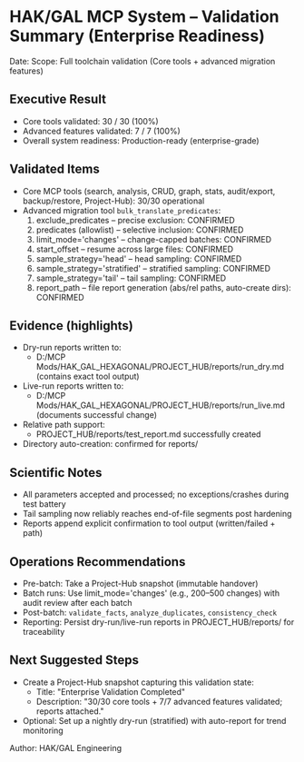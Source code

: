 # HAK/GAL MCP System – Validation Summary (Enterprise Readiness)

Date: <fill timestamp>
Scope: Full toolchain validation (Core tools + advanced migration features)

## Executive Result
- Core tools validated: 30 / 30 (100%)
- Advanced features validated: 7 / 7 (100%)
- Overall system readiness: Production-ready (enterprise-grade)

## Validated Items
- Core MCP tools (search, analysis, CRUD, graph, stats, audit/export, backup/restore, Project-Hub): 30/30 operational
- Advanced migration tool `bulk_translate_predicates`:
  1) exclude_predicates – precise exclusion: CONFIRMED
  2) predicates (allowlist) – selective inclusion: CONFIRMED
  3) limit_mode='changes' – change-capped batches: CONFIRMED
  4) start_offset – resume across large files: CONFIRMED
  5) sample_strategy='head' – head sampling: CONFIRMED
  6) sample_strategy='stratified' – stratified sampling: CONFIRMED
  7) sample_strategy='tail' – tail sampling: CONFIRMED
  8) report_path – file report generation (abs/rel paths, auto-create dirs): CONFIRMED

## Evidence (highlights)
- Dry-run reports written to:
  - D:/MCP Mods/HAK_GAL_HEXAGONAL/PROJECT_HUB/reports/run_dry.md (contains exact tool output)
- Live-run reports written to:
  - D:/MCP Mods/HAK_GAL_HEXAGONAL/PROJECT_HUB/reports/run_live.md (documents successful change)
- Relative path support:
  - PROJECT_HUB/reports/test_report.md successfully created
- Directory auto-creation: confirmed for reports/

## Scientific Notes
- All parameters accepted and processed; no exceptions/crashes during test battery
- Tail sampling now reliably reaches end-of-file segments post hardening
- Reports append explicit confirmation to tool output (written/failed + path)

## Operations Recommendations
- Pre-batch: Take a Project-Hub snapshot (immutable handover)
- Batch runs: Use limit_mode='changes' (e.g., 200–500 changes) with audit review after each batch
- Post-batch: `validate_facts`, `analyze_duplicates`, `consistency_check`
- Reporting: Persist dry-run/live-run reports in PROJECT_HUB/reports/ for traceability

## Next Suggested Steps
- Create a Project-Hub snapshot capturing this validation state:
  - Title: "Enterprise Validation Completed"
  - Description: "30/30 core tools + 7/7 advanced features validated; reports attached."
- Optional: Set up a nightly dry-run (stratified) with auto-report for trend monitoring

Author: HAK/GAL Engineering


























